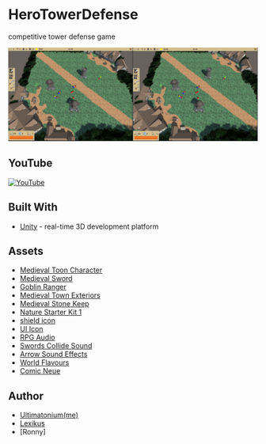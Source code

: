 # HeroTowerDefense
competitive tower defense game

![screenshot](./screenshot.PNG)

## YouTube
[![YouTube](https://img.youtube.com/vi/TP8I3G9_aos/0.jpg)](https://youtu.be/TP8I3G9_aos)

## Built With
* [Unity](https://unity.com/) - real-time 3D development platform

## Assets
* [Medieval Toon Character](https://assetstore.unity.com/packages/3d/characters/medieval-toon-character-19641)
* [Medieval Sword](https://assetstore.unity.com/packages/3d/medieval-sword-73359)
* [Goblin Ranger](https://assetstore.unity.com/packages/3d/characters/humanoids/goblin-ranger-14607)
* [Medieval Town Exteriors](https://assetstore.unity.com/packages/3d/environments/fantasy/medieval-town-exteriors-27026)
* [Medieval Stone Keep](https://assetstore.unity.com/packages/3d/environments/medieval-stone-keep-56596)
* [Nature Starter Kit 1](https://assetstore.unity.com/packages/3d/environments/nature-starter-kit-1-49962)
* [shield icon](http://iconshow.me/)
* [UI Icon](https://kenney.nl/assets?q=ui)
* [RPG Audio](https://kenney.nl/assets/rpg-audio)
* [Swords Collide Sound](https://soundcloud.com/kevin-wong-86/swords-collide-sound-explorer)
* [Arrow Sound Effects](https://www.freesoundeffects.com/)
* [World Flavours](https://www.playonloop.com/?s=World+Flavours&post_type=product)
* [Comic Neue](http://www.comicneue.com/)

## Author
 * [Ultimatonium(me)](@Ultimatonium)
 * [Lexikus](https://github.com/Lexikus)
 * [Ronny]
